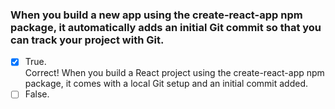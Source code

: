 ### When you build a new app using the create-react-app npm package, it automatically adds an initial Git commit so that you can track your project with Git.

- [x] True. <br>
      Correct! When you build a React project using the create-react-app npm package, it comes with a local Git setup and an initial commit added.
- [ ] False.
